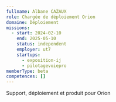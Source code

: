 ```yaml
---
fullname: Albane CAZAUX
role: Chargée de déploiement Orion
domaine: Déploiement
missions:
  - start: 2024-02-10
    end: 2025-05-10
    status: independent
    employer: ut7
    startups:
      - exposition-ij
      - pilotagevoiepro
memberType: beta
competences: []
---
```

Support, déploiement et produit pour Orion